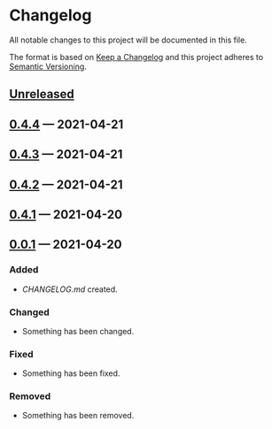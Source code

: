 # Changelog

All notable changes to this project will be documented in this file.

The format is based on [Keep a Changelog](http://keepachangelog.com)
and this project adheres to [Semantic Versioning](http://semver.org/spec/v2.0.0.html).


## [Unreleased]

## [0.4.4] — 2021-04-21

## [0.4.3] — 2021-04-21

## [0.4.2] — 2021-04-21

## [0.4.1] — 2021-04-20

## [0.0.1] — 2021-04-20
### Added
- _CHANGELOG.md_ created.
### Changed
- Something has been changed.
### Fixed
- Something has been fixed.
### Removed
- Something has been removed.


[0.0.1]: https://github.com/rinconj/clj-clapps/compare/0.0.0...0.0.1
[0.4.1]: https://github.com/rinconj/clj-clapps/compare/0.0.1...0.4.1
[0.4.2]: https://github.com/rinconj/clj-clapps/compare/0.4.1...0.4.2
[0.4.3]: https://github.com/rinconj/clj-clapps/compare/0.4.2...0.4.3
[0.4.4]: https://github.com/rinconj/clj-clapps/compare/0.4.3...0.4.4
[Unreleased]: https://github.com/rinconj/clj-clapps/compare/0.4.4...HEAD
